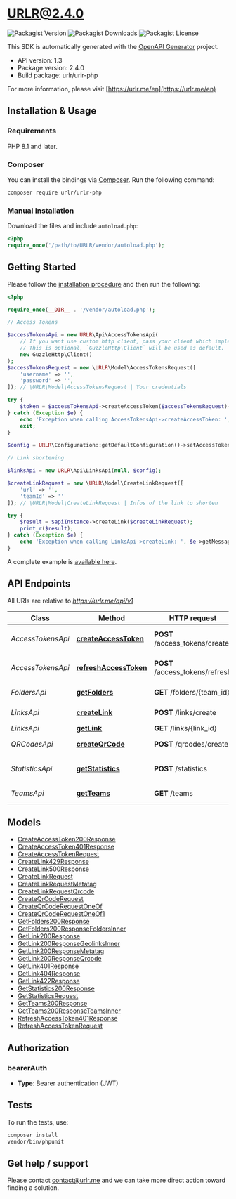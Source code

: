 # URLR@2.4.0

![Packagist Version](https://img.shields.io/packagist/v/urlr/urlr-php) ![Packagist Downloads](https://img.shields.io/packagist/dm/urlr/urlr-php) ![Packagist License](https://img.shields.io/packagist/l/urlr/urlr-php)

This SDK is automatically generated with the [OpenAPI Generator](https://openapi-generator.tech) project.

- API version: 1.3
- Package version: 2.4.0
- Build package: urlr/urlr-php

For more information, please visit [https://urlr.me/en](https://urlr.me/en)

## Installation & Usage

### Requirements

PHP 8.1 and later.

### Composer

You can install the bindings via [Composer](http://getcomposer.org/). Run the following command:

```bash
composer require urlr/urlr-php
```

### Manual Installation

Download the files and include `autoload.php`:

```php
<?php
require_once('/path/to/URLR/vendor/autoload.php');
```

## Getting Started

Please follow the [installation procedure](#installation--usage) and then run the following:

```php
<?php

require_once(__DIR__ . '/vendor/autoload.php');

// Access Tokens

$accessTokensApi = new URLR\Api\AccessTokensApi(
    // If you want use custom http client, pass your client which implements `GuzzleHttp\ClientInterface`.
    // This is optional, `GuzzleHttp\Client` will be used as default.
    new GuzzleHttp\Client()
);
$accessTokensRequest = new \URLR\Model\AccessTokensRequest([
    'username' => '',
    'password' => '',
]); // \URLR\Model\AccessTokensRequest | Your credentials

try {
    $token = $accessTokensApi->createAccessToken($accessTokensRequest)->getToken();
} catch (Exception $e) {
    echo 'Exception when calling AccessTokensApi->createAccessToken: ', $e->getMessage(), PHP_EOL;
    exit;
}

$config = URLR\Configuration::getDefaultConfiguration()->setAccessToken($token);

// Link shortening

$linksApi = new URLR\Api\LinksApi(null, $config);

$createLinkRequest = new \URLR\Model\CreateLinkRequest([
    'url' => '',
    'teamId' => ''
]); // \URLR\Model\CreateLinkRequest | Infos of the link to shorten

try {
    $result = $apiInstance->createLink($createLinkRequest);
    print_r($result);
} catch (Exception $e) {
    echo 'Exception when calling LinksApi->createLink: ', $e->getMessage(), PHP_EOL;
}
```

A complete example is [available here](examples/example1.php).

## API Endpoints

All URIs are relative to *https://urlr.me/api/v1*

Class | Method | HTTP request | Description
------------ | ------------- | ------------- | -------------
*AccessTokensApi* | [**createAccessToken**](docs/Api/AccessTokensApi.md#createaccesstoken) | **POST** /access_tokens/create | Get an access token
*AccessTokensApi* | [**refreshAccessToken**](docs/Api/AccessTokensApi.md#refreshaccesstoken) | **POST** /access_tokens/refresh | Refresh an access token
*FoldersApi* | [**getFolders**](docs/Api/FoldersApi.md#getfolders) | **GET** /folders/{team_id} | Get folders of team
*LinksApi* | [**createLink**](docs/Api/LinksApi.md#createlink) | **POST** /links/create | Create a link
*LinksApi* | [**getLink**](docs/Api/LinksApi.md#getlink) | **GET** /links/{link_id} | Get a link
*QRCodesApi* | [**createQrCode**](docs/Api/QRCodesApi.md#createqrcode) | **POST** /qrcodes/create | Create a QR Code
*StatisticsApi* | [**getStatistics**](docs/Api/StatisticsApi.md#getstatistics) | **POST** /statistics | Get statistics of a link
*TeamsApi* | [**getTeams**](docs/Api/TeamsApi.md#getteams) | **GET** /teams | Get teams of user


## Models

- [CreateAccessToken200Response](docs/Model/CreateAccessToken200Response.md)
- [CreateAccessToken401Response](docs/Model/CreateAccessToken401Response.md)
- [CreateAccessTokenRequest](docs/Model/CreateAccessTokenRequest.md)
- [CreateLink429Response](docs/Model/CreateLink429Response.md)
- [CreateLink500Response](docs/Model/CreateLink500Response.md)
- [CreateLinkRequest](docs/Model/CreateLinkRequest.md)
- [CreateLinkRequestMetatag](docs/Model/CreateLinkRequestMetatag.md)
- [CreateLinkRequestQrcode](docs/Model/CreateLinkRequestQrcode.md)
- [CreateQrCodeRequest](docs/Model/CreateQrCodeRequest.md)
- [CreateQrCodeRequestOneOf](docs/Model/CreateQrCodeRequestOneOf.md)
- [CreateQrCodeRequestOneOf1](docs/Model/CreateQrCodeRequestOneOf1.md)
- [GetFolders200Response](docs/Model/GetFolders200Response.md)
- [GetFolders200ResponseFoldersInner](docs/Model/GetFolders200ResponseFoldersInner.md)
- [GetLink200Response](docs/Model/GetLink200Response.md)
- [GetLink200ResponseGeolinksInner](docs/Model/GetLink200ResponseGeolinksInner.md)
- [GetLink200ResponseMetatag](docs/Model/GetLink200ResponseMetatag.md)
- [GetLink200ResponseQrcode](docs/Model/GetLink200ResponseQrcode.md)
- [GetLink401Response](docs/Model/GetLink401Response.md)
- [GetLink404Response](docs/Model/GetLink404Response.md)
- [GetLink422Response](docs/Model/GetLink422Response.md)
- [GetStatistics200Response](docs/Model/GetStatistics200Response.md)
- [GetStatisticsRequest](docs/Model/GetStatisticsRequest.md)
- [GetTeams200Response](docs/Model/GetTeams200Response.md)
- [GetTeams200ResponseTeamsInner](docs/Model/GetTeams200ResponseTeamsInner.md)
- [RefreshAccessToken401Response](docs/Model/RefreshAccessToken401Response.md)
- [RefreshAccessTokenRequest](docs/Model/RefreshAccessTokenRequest.md)

## Authorization


### bearerAuth

- **Type**: Bearer authentication (JWT)


## Tests

To run the tests, use:

```bash
composer install
vendor/bin/phpunit
```

## Get help / support

Please contact [contact@urlr.me](mailto:contact@urlr.me?subject=[GitHub]%urlr-php) and we can take more direct action toward finding a solution.

